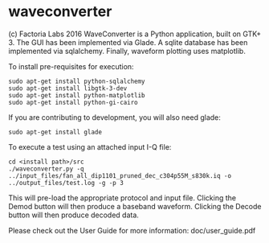 # waveconverter
(c) Factoria Labs 2016
WaveConverter is a Python application, built on GTK+ 3. The GUI has been
implemented via Glade. A sqlite database has been implemented via
sqlalchemy. Finally, waveform plotting uses matplotlib.

To install pre-requisites for execution:

```
sudo apt-get install python-sqlalchemy
sudo apt-get install libgtk-3-dev
sudo apt-get install python-matplotlib
sudo apt-get install python-gi-cairo
```
If you are contributing to development, you will also need glade:
```
sudo apt-get install glade
```
To execute a test using an attached input I-Q file:
```
cd <install path>/src
./waveconverter.py -q ../input_files/fan_all_dip1101_pruned_dec_c304p55M_s830k.iq -o ../output_files/test.log -g -p 3
```
This will pre-load the appropriate protocol and input file. Clicking the Demod button
will then produce a baseband waveform. Clicking the Decode button will then produce
decoded data.

Please check out the User Guide for more information:
    doc/user_guide.pdf
